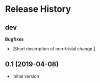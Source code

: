 Release History
===============

dev
---

**Bugfixes**

-   \[Short description of non-trivial change.\]

0.1 (2019-04-08)
------------------

-   Initial version
